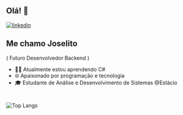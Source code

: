 ## Olá! 👋

[![linkedin](https://img.shields.io/badge/linkedin-0A66C2?style=for-the-badge&logo=linkedin&logoColor=white)](https://www.linkedin.com/in/joselitomachado/)

## Me chamo Joselito
( Futuro Desenvolvedor Backend )

- 👩‍💻 Atualmente estou aprendendo C#
- 🌐 Apaixonado por programação e tecnologia
- 🎓 Estudante de Análise e Desenvolvimento de Sistemas @Estácio

#
![Top Langs](https://github-readme-stats.vercel.app/api/top-langs/?username=joselitomachado)
